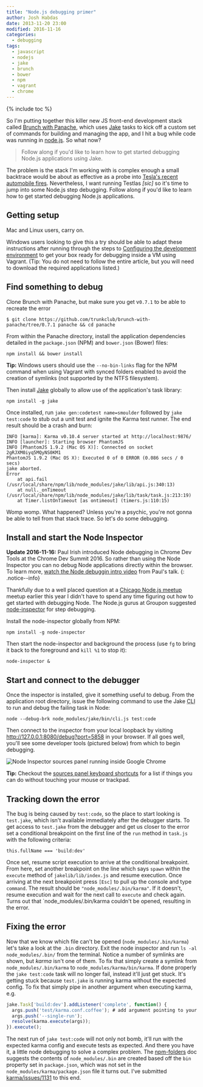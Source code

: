 ```yaml
---
title: "Node.js debugging primer"
author: Josh Habdas
date: 2013-11-20 23:00
modified: 2016-11-16
categories:
  - debugging
tags:
  - javascript
  - nodejs
  - jake
  - brunch
  - bower
  - npm
  - vagrant
  - chrome
---
```

{% include toc %}

So I'm putting together this killer new JS front-end development stack called [Brunch with Panache][1], which uses [Jake][2] tasks to kick off a custom set of commands for building and managing the app, and I hit a bug while code was running in [node.js](http://nodejs.org/). So what now?

> Follow along if you'd like to learn how to get started debugging Node.js applications using Jake.

<!--more-->

The problem is the stack I'm working with is complex enough a small backtrace would be about as effective as a probe into [Tesla's recent automobile fires](http://detroit.cbslocal.com/2013/11/23/us-safety-agency-opens-probe-into-tesla-fires/). Nevertheless, I want running Testlas *[sic]* so it's time to jump into some Node.js step debugging. Follow along if you'd like to learn how to get started debugging Node.js applications.

## Getting setup

Mac and Linux users, carry on.

Windows users looking to give this a try should be able to adapt these instructions after running through the steps to [Configuring the development environment](/developing-modern-web-applications-on-windows-vagrant/) to get your box ready for debugging inside a VM using Vagrant. (Tip: You do not need to follow the entire article, but you will need to download the required applications listed.)

## Find something to debug

Clone Brunch with Panache, but make sure you get v`0.7.1` to be able to recreate the error

    $ git clone https://github.com/trunkclub/brunch-with-panache/tree/0.7.1 panache && cd panache

From within the Panache directory, install the application dependencies detailed in the `package.json` (NPM) and `bower.json` (Bower) files:

    npm install && bower install

**Tip:** Windows users should use the `--no-bin-links` flag for the NPM command when using Vagrant with synced folders enabled to avoid the creation of symlinks (not supported by the NTFS filesystem).

Then install [Jake][2] globally to allow use of the application's task library:

    npm install -g jake

Once installed, run `jake gen:codetest name=smoulder` followed by `jake test:code` to stub out a unit test and ignite the Karma test runner. The end result should be a crash and burn:

    INFO [karma]: Karma v0.10.4 server started at http://localhost:9876/
    INFO [launcher]: Starting browser PhantomJS
    INFO [PhantomJS 1.9.2 (Mac OS X)]: Connected on socket 2gRJXM0iyq5MQyNS0KM1
    PhantomJS 1.9.2 (Mac OS X): Executed 0 of 0 ERROR (0.086 secs / 0 secs)
    jake aborted.
    Error
        at api.fail (/usr/local/share/npm/lib/node_modules/jake/lib/api.js:340:13)
        at null._onTimeout (/usr/local/share/npm/lib/node_modules/jake/lib/task/task.js:213:19)
        at Timer.listOnTimeout [as ontimeout] (timers.js:110:15)

Womp womp. What happened? Unless you're a psychic, you're not gonna be able to tell from that stack trace. So let's do some debugging.

## Install and start the Node Inspector

**Update 2016-11-16:** Paul Irish introduced Node debugging in Chrome Dev Tools at the Chrome Dev Summit 2016. So rather than using the Node Inspector you can no debug Node applications directly within the browser. To learn more, [watch the Node debuggin intro video](https://youtu.be/HF1luRD4Qmk) from Paul's talk.
{: .notice--info}

Thankfully due to a well placed question at a [Chicago Node.js meetup](http://www.meetup.com/Chicago-Nodejs/) meetup earlier this year I didn't have to spend any time figuring out how to get started with debugging Node. The Node.js gurus at Groupon suggested [node-inspector](https://github.com/node-inspector/node-inspector) for step debugging.

Install the node-inspector globally from NPM:

    npm install -g node-inspector

Then start the node-inspector and background the process (use `fg` to bring it back to the foreground and `kill %1` to stop it):

    node-inspector &

## Start and connect to the debugger

Once the inspector is installed, give it something useful to debug. From the application root directory, issue the following command to use the Jake <abbr title="Command Line Interface">CLI</abbr> to run and debug the failing task in Node:

    node --debug-brk node_modules/jake/bin/cli.js test:code

Then connect to the inspector from your local loopback by visiting http://127.0.0.1:8080/debug?port=5858 in your browser. If all goes well, you'll see some developer tools (pictured below) from which to begin debugging.

![Node Inspector sources panel running inside Google Chrome](//s3.amazonaws.com/images.habdas.org/node-inspector.png)

**Tip:** Checkout the [sources panel keyboard shortcuts](https://developers.google.com/chrome-developer-tools/docs/shortcuts#sources-panel) for a list if things you can do without touching your mouse or trackpad.

## Tracking down the error

The bug is being caused by `test:code`, so the place to start looking is `test.jake`, which isn't available immediately after the debugger starts. To get access to `test.jake` from the debugger and get us closer to the error set a conditional breakpoint on the first line of the `run` method in `task.js` with the following criteria:

    this.fullName === 'build:dev'

Once set, resume script execution to arrive at the conditional breakpoint. From here, set another breakpoint on the line which says `spawn` within the `execute` method of `jakelib/lib/index.js` and resume execution. Once arriving at the next breakpoint press `[Esc]` to pull up the console and type `command`. The result should be `"node_modules/.bin/karma"`. If it doesn't, resume execution and wait for the next call to `execute` and check again. Turns out that `node_modules/.bin/karma couldn't be opened, resulting in the error.

## Fixing the error

Now that we know which file can't be opened (`node_modules/.bin/karma`) let's take a look at the `.bin` directory. Exit the node inspector and run `ls -al node_modules/.bin/` from the terminal. Notice a number of symlinks are shown, but _karma_ isn't one of them. To fix that simply create a symlink from `node_modules/.bin/karma` to `node_modules/karma/bin/karma`. If done properly the `jake test:code` task will no longer fail, instead it'll just get stuck. It's getting stuck because `test.jake` is running karma without the expected config. To fix that simply pipe in another argument when executing karma, e.g.

``` js
jake.Task['build:dev'].addListener('complete', function() {
  args.push('test/karma.conf.coffee'); # add argument pointing to your config here
  args.push('--single-run');
  resolve(karma.execute(args));
}).execute();
```

The next run of `jake test:code` will not only not bomb, it'll run with the expected karma config and execute tests as expected. And there you have it, a little node debugging to solve a complex problem. The [npm-folders](https://www.npmjs.org/doc/files/npm-folders.html) doc suggests the contents of `node_modules/.bin` are created based off the `bin` property set in `package.json`, which was not set in the `node_modules/karma/package.json` file it turns out. I've submitted [karma/issues/1131](https://github.com/karma-runner/karma/pull/1131) to this end.

[1]: https://github.com/trunkclub/brunch-with-panache
[2]: https://github.com/mde/jake
